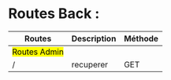 # Routes Back :

|Routes | Description | Méthode |
|-------|-------------|---------|
|<mark> Routes Admin|||
|/|recuperer|GET|
